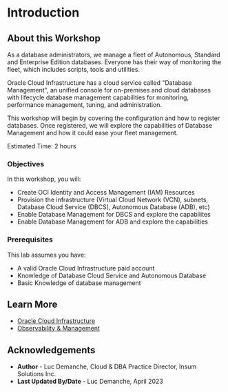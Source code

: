 # Introduction

## About this Workshop

As a database administrators, we manage a fleet of Autonomous, Standard and Enterprise Edition databases. Everyone has their way of monitoring the fleet, which includes scripts, tools and utilities.

Oracle Cloud Infrastructure has a cloud service called "Database Management", an unified console for on-premises and cloud databases with lifecycle database management capabilities for monitoring, performance management, tuning, and administration.

This workshop will begin by covering the configuration and how to register databases. Once registered, we will explore the capabilities of Database Management and how it could ease your fleet management.

Estimated Time: 2 hours

### Objectives

In this workshop, you will:
* Create OCI Identity and Access Management (IAM) Resources
* Provision the infrastructure (Virtual Cloud Network (VCN), subnets, Database Cloud Service (DBCS), Autonomous Database (ADB), etc)
* Enable Database Management for DBCS and explore the capabilites
* Enable Database Management for ADB and explore the capabilities

### Prerequisites

This lab assumes you have:
* A valid Oracle Cloud Infrastructure paid account
* Knowledge of Database Cloud Service and Autonomous Database
* Basic Knowledge of database management

## Learn More

* [Oracle Cloud Infrastructure](https://www.oracle.com/cloud/)
* [Observability & Management](https://www.oracle.com/manageability/)

## Acknowledgements
* **Author** - Luc Demanche, Cloud & DBA Practice Director, Insum Solutions Inc.
* **Last Updated By/Date** - Luc Demanche, April 2023
